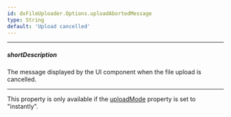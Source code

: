 ```yaml
---
id: dxFileUploader.Options.uploadAbortedMessage
type: String
default: 'Upload cancelled'
---
```

---
##### shortDescription
The message displayed by the UI component when the file upload is cancelled.

---
This property is only available if the [uploadMode](/api-reference/10%20UI%20Widgets/dxFileUploader/1%20Configuration/uploadMode.md '/Documentation/ApiReference/UI_Components/dxFileUploader/Configuration/#uploadMode') property is set to "instantly".
